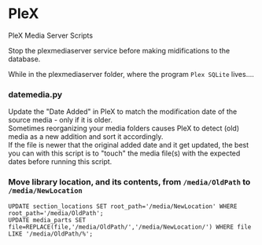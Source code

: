 # PleX
PleX Media Server Scripts

Stop the plexmediaserver service before making midifications to the database.

While in the plexmediaserver folder, where the program `Plex SQLite` lives....

### datemedia.py
Update the "Date Added" in PleX to match the modification date of the source media - only if it is older.  
Sometimes reorganizing your media folders causes PleX to detect (old) media as a new addition and sort it accordingly.  
If the file is newer that the original added date and it get updated, the best you can with this script is to "touch" the media file(s) with the expected dates before running this script.


### Move library location, and its contents, from `/media/OldPath` to `/media/NewLocation`
```sqlite
UPDATE section_locations SET root_path='/media/NewLocation' WHERE root_path='/media/OldPath';
UPDATE media_parts SET file=REPLACE(file,'/media/OldPath/','/media/NewLocation/') WHERE file LIKE '/media/OldPath/%';
```
